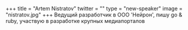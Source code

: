 +++
title = "Artem Nistratov"
twitter = ""
type = "new-speaker"
image = "nistratov.jpg"
+++
Ведущий разработчик в ООО 'Нейрон', пишу go & ruby, участвую в разработке крупных медиапорталов